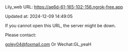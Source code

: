 Lily_web URL: https://ae6d-61-165-102-156.ngrok-free.app

Updated at: 2024-12-09 14:49:05

If you cannot open this URL, the server might be down.

Please contact: 

goley04@foxmail.com Or Wechat:GL_yeaH